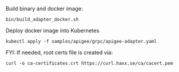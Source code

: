Build binary and docker image:

    bin/build_adapter_docker.sh
	
Deploy docker image into Kubernetes

    kubectl apply -f samples/apigee/grpc/apigee-adapter.yaml

FYI: If needed, root certs file is created via:

    curl -o ca-certificates.crt https://curl.haxx.se/ca/cacert.pem
